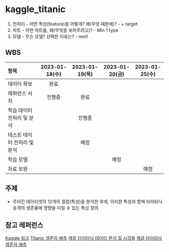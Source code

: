 # kaggle_titanic
1. 전처리 - 어떤 특성(feature)을 어떻게? 왜(무엇 때문에)? - + target
2. 차트 - 어떤 차트를, 왜(무엇을 보여주려고)? - Min 1 type
3. 모델 - 무슨 모델? 선택한 이유는? - min1

## WBS
|항목|2023-01-18(수)|2023-01-19(목)|2023-01-20(금)|2023-01-25(수)|
|:-|:-:|:-:|:-:|:-:|
|데이터 확보|완료||||
|레퍼런스 서치|진행중|완료|||
|학습 데이터 전처리 및 분석||진행중|||
|테스트 데이터 전처리 및 분석||예정|||
|학습 모델|||예정||
|자료 보완||||예정|

## 주제
- 주어진 데이터셋의 12개의 컬럼(특성)을 분석한 후에, 이러한 특성과 함께 타이타닉 승객의 생존율에 영향을 미칠 수 있는 특성 정의

## 참고 레퍼런스
[Kaggle 링크](https://www.kaggle.com/competitions/titanic/data)
[Titanic 생존자 예측](https://computer-science-student.tistory.com/113)
[캐글 타이타닉 데이터 분석 및 시각화](https://joecho.tistory.com/entry/ai-kaggle-titanic-data-analysis)
[캐글 타이타닉 생존자 예측](https://www.youtube.com/watch?v=vNsiyYX3irM)